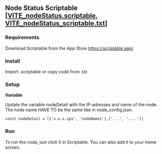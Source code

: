 ## Node Status Scriptable [[VITE_nodeStatus.scriptable](https://github.com/theMoe/vite/blob/main/001_NodeStatusScriptable/VITE_nodeStatus.scriptable), [VITE_nodeStatus_scriptable.txt](https://github.com/theMoe/vite/blob/main/001_NodeStatusScriptable/VITE_nodeStatus_scriptable.txt)]

### Requirements
Download Scriptable from the App Store
https://scriptable.app/

### Install
Import .scriptable or copy code from .txt

### Setup
**Variable**

Update the variable nodeDetail with the IP-adresses and name of the node. The node name HAVE TO be the same like in node_config.json.
```
const nodeDetail = [['x.x.x.ip1', 'nodeName1'],['...', '....']]
```

### Run
To run the code, just click it in Scriptable. You can also add it to your home screen.